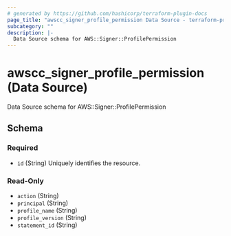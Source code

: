 ```yaml
---
# generated by https://github.com/hashicorp/terraform-plugin-docs
page_title: "awscc_signer_profile_permission Data Source - terraform-provider-awscc"
subcategory: ""
description: |-
  Data Source schema for AWS::Signer::ProfilePermission
---
```


# awscc_signer_profile_permission (Data Source)

Data Source schema for AWS::Signer::ProfilePermission



<!-- schema generated by tfplugindocs -->
## Schema

### Required

- `id` (String) Uniquely identifies the resource.

### Read-Only

- `action` (String)
- `principal` (String)
- `profile_name` (String)
- `profile_version` (String)
- `statement_id` (String)


